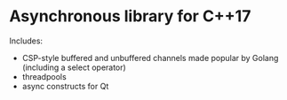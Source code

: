 Asynchronous library for C++17
===

Includes:
* CSP-style buffered and unbuffered channels made popular by Golang (including a select operator)
* threadpools
* async constructs for Qt
